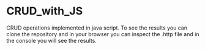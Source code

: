 # CRUD_with_JS
CRUD operations implemented in java script.
To see the results you can clone the repository and in your browser you can inspect the .http file and in the console you will see the results.
